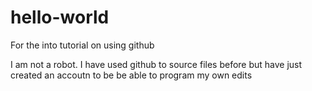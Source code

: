 # hello-world
For the into tutorial on using github

I am not a robot. I have used github to source files before but have just created an accoutn to be be able to program my own edits
